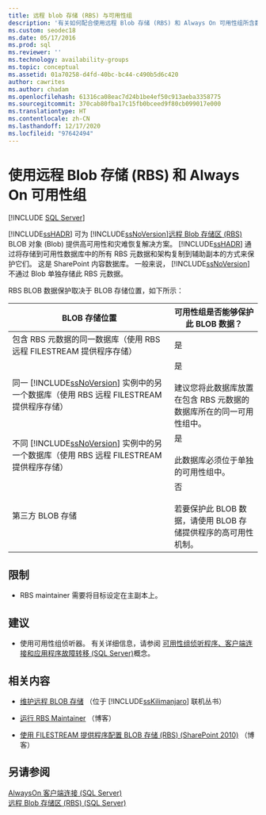 ```yaml
---
title: 远程 blob 存储 (RBS) 与可用性组
description: '有关如何配合使用远程 Blob 存储 (RBS) 和 Always On 可用性组所含数据库的说明。 '
ms.custom: seodec18
ms.date: 05/17/2016
ms.prod: sql
ms.reviewer: ''
ms.technology: availability-groups
ms.topic: conceptual
ms.assetid: 01a70258-d4fd-40bc-bc44-c490b5d6c420
author: cawrites
ms.author: chadam
ms.openlocfilehash: 61316ca08eac7d24b1be4ef50c913aeba3358775
ms.sourcegitcommit: 370cab80fba17c15fb0bceed9f80cb099017e000
ms.translationtype: HT
ms.contentlocale: zh-CN
ms.lasthandoff: 12/17/2020
ms.locfileid: "97642494"
---
```

# <a name="use-remote-blob-store-rbs-with-always-on-availability-groups"></a>使用远程 Blob 存储 (RBS) 和 Always On 可用性组
[!INCLUDE [SQL Server](../../../includes/applies-to-version/sqlserver.md)]

  [!INCLUDE[ssHADR](../../../includes/sshadr-md.md)] 可为 [!INCLUDE[ssNoVersion](../../../includes/ssnoversion-md.md)][远程 Blob 存储区 (RBS)](../../../relational-databases/blob/remote-blob-store-rbs-sql-server.md) BLOB 对象 (Blob) 提供高可用性和灾难恢复解决方案。 [!INCLUDE[ssHADR](../../../includes/sshadr-md.md)] 通过将存储到可用性数据库中的所有 RBS 元数据和架构复制到辅助副本的方式来保护它们。 这是 SharePoint 内容数据库。 一般来说， [!INCLUDE[ssNoVersion](../../../includes/ssnoversion-md.md)] 不通过 Blob 单独存储此 RBS 元数据。  
  
 RBS BLOB 数据保护取决于 BLOB 存储位置，如下所示：  
  
|BLOB 存储位置|可用性组是否能够保护此 BLOB 数据？|  
|-------------------------|-----------------------------------------------------|  
|包含 RBS 元数据的同一数据库（使用 RBS 远程 FILESTREAM 提供程序存储）|是|  
|同一 [!INCLUDE[ssNoVersion](../../../includes/ssnoversion-md.md)] 实例中的另一个数据库（使用 RBS 远程 FILESTREAM 提供程序存储）|是<br /><br /> 建议您将此数据库放置在包含 RBS 元数据的数据库所在的同一可用性组中。|  
|不同 [!INCLUDE[ssNoVersion](../../../includes/ssnoversion-md.md)] 实例中的另一个数据库（使用 RBS 远程 FILESTREAM 提供程序存储）|是<br /><br /> 此数据库必须位于单独的可用性组中。|  
|第三方 BLOB 存储|否<br /><br /> 若要保护此 BLOB 数据，请使用 BLOB 存储提供程序的高可用性机制。|  
  
##  <a name="limitations"></a><a name="Limitations"></a> 限制  
  
-   RBS maintainer 需要将目标设定在主副本上。  
  
##  <a name="recommendations"></a><a name="Recommendations"></a> 建议  
  
-   使用可用性组侦听器。 有关详细信息，请参阅 [可用性组侦听程序、客户端连接和应用程序故障转移 (SQL Server)](../../../database-engine/availability-groups/windows/listeners-client-connectivity-application-failover.md)概念。  
  
##  <a name="related-content"></a><a name="RelatedContent"></a> 相关内容  
  
-   [维护远程 BLOB 存储](https://msdn.microsoft.com/library/gg316773\(SQL.105\).aspx) （位于 [!INCLUDE[ssKilimanjaro](../../../includes/sskilimanjaro-md.md)] 联机丛书）  
  
-   [运行 RBS Maintainer](/archive/blogs/sqlrbs/running-rbs-maintainer) （博客）  
  
-   [使用 FILESTREAM 提供程序配置 BLOB 存储 (RBS) (SharePoint 2010)](/archive/blogs/mvpawardprogram/configure-remote-blob-storage-rbs-with-the-filestream-provider-sharepoint-2010) （博客）  
  
## <a name="see-also"></a>另请参阅  
 [AlwaysOn 客户端连接 (SQL Server)](../../../database-engine/availability-groups/windows/always-on-client-connectivity-sql-server.md)   
 [远程 Blob 存储区 (RBS) (SQL Server)](../../../relational-databases/blob/remote-blob-store-rbs-sql-server.md)  
  
